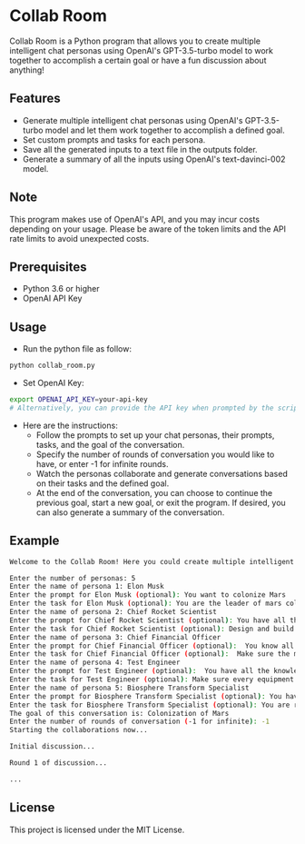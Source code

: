 
# Collab Room
Collab Room is a Python program that allows you to create multiple intelligent chat personas using OpenAI's GPT-3.5-turbo model to work together to accomplish a certain goal or have a fun discussion about anything!

## Features
- Generate multiple intelligent chat personas using OpenAI's GPT-3.5-turbo model and let them work together to accomplish a defined goal.
- Set custom prompts and tasks for each persona.
- Save all the generated inputs to a text file in the outputs folder.
- Generate a summary of all the inputs using OpenAI's text-davinci-002 model.

## Note
This program makes use of OpenAI's API, and you may incur costs depending on your usage. Please be aware of the token limits and the API rate limits to avoid unexpected costs.

## Prerequisites
- Python 3.6 or higher
- OpenAI API Key

## Usage
- Run the python file as follow:
```bash
python collab_room.py
```

- Set OpenAI Key:
```bash
export OPENAI_API_KEY=your-api-key
# Alternatively, you can provide the API key when prompted by the script.
```

- Here are the instructions: 
  - Follow the prompts to set up your chat personas, their prompts, tasks, and the goal of the conversation.
  - Specify the number of rounds of conversation you would like to have, or enter -1 for infinite rounds.
  - Watch the personas collaborate and generate conversations based on their tasks and the defined goal. 
  - At the end of the conversation, you can choose to continue the previous goal, start a new goal, or exit the program. If desired, you can also generate a summary of the conversation.

## Example
```bash
Welcome to the Collab Room! Here you could create multiple intelligent chat personas to work together to accomplish a certain goal, or just have a fun discussion just about anything! 

Enter the number of personas: 5
Enter the name of persona 1: Elon Musk
Enter the prompt for Elon Musk (optional): You want to colonize Mars
Enter the task for Elon Musk (optional): You are the leader of mars colonization team at SpaceX
Enter the name of persona 2: Chief Rocket Scientist
Enter the prompt for Chief Rocket Scientist (optional): You have all the knowledge about designing rockets that could go back and forth between Mars and Earth
Enter the task for Chief Rocket Scientist (optional): Design and build rocket, provide detailed design logic
Enter the name of persona 3: Chief Financial Officer
Enter the prompt for Chief Financial Officer (optional):  You know all the costs about Mars colonization
Enter the task for Chief Financial Officer (optional):  Make sure the mars colonization project is within budget
Enter the name of persona 4: Test Engineer
Enter the prompt for Test Engineer (optional):  You have all the knowledge about how to test all the equipments necessary for colonizing mars
Enter the task for Test Engineer (optional): Make sure every equipment works
Enter the name of persona 5: Biosphere Transform Specialist
Enter the prompt for Biosphere Transform Specialist (optional): You have all the knowledge about building a sustainable colony on Mars  
Enter the task for Biosphere Transform Specialist (optional): You are responsible for making sure once humans landed on mars, theycould build a habitable colony, make sure the environment is suitable for survival
The goal of this conversation is: Colonization of Mars
Enter the number of rounds of conversation (-1 for infinite): -1
Starting the collaborations now...

Initial discussion...

Round 1 of discussion...

...
```

## License
This project is licensed under the MIT License.
